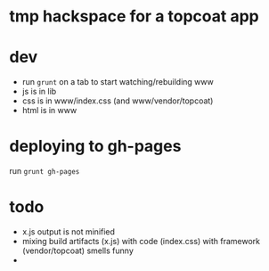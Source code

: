 # tmp hackspace for a topcoat app

# dev

- run `grunt` on a tab to start watching/rebuilding www
- js is in lib
- css is in www/index.css (and www/vendor/topcoat)
- html is in www

# deploying to gh-pages

run `grunt gh-pages`


# todo

- x.js output is not minified
- mixing build artifacts (x.js) with code (index.css) with framework (vendor/topcoat) smells funny
- 

